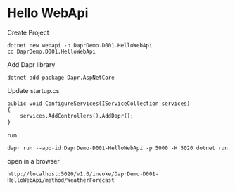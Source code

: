 # Hello WebApi


Create Project
```
dotnet new webapi -n DaprDemo.D001.HelloWebApi
cd DaprDemo.D001.HelloWebApi
```

Add Dapr library

```
dotnet add package Dapr.AspNetCore 
```

Update startup.cs

```
public void ConfigureServices(IServiceCollection services)
{
    services.AddControllers().AddDapr();                       
}
```

run
```
dapr run --app-id DaprDemo-D001-HelloWebApi -p 5000 -H 5020 dotnet run
```

open in a browser
```
http://localhost:5020/v1.0/invoke/DaprDemo-D001-HelloWebApi/method/WeatherForecast

```